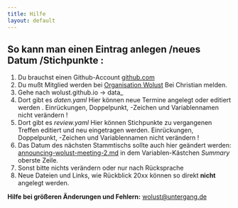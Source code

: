 ```yaml
---
title: Hilfe
layout: default
---
```


## So kann man einen Eintrag anlegen /neues Datum /Stichpunkte :
1.  Du brauchst einen Github-Account [github.com]( https://github.com/)
2.  Du mußt Mitglied werden bei [Organisation Wolust](https://github.com/Wolust) Bei  Christian melden.
3.   Gehe nach wolust.github.io  -> data_
4.   Dort gibt es *daten.yaml* Hier können neue Termine angelegt oder editiert werden . <span class="red">Einrückungen, Doppelpunkt, -Zeichen und Variablennamen nicht verändern !</span>
5.   Dort gibt es *review.yaml* Hier können Stichpunkte zu vergangenen Treffen editiert und neu eingetragen werden. <span class="red">Einrückungen, Doppelpunkt, -Zeichen und Variablennamen nicht verändern !</span>
6.   Das Datum des nächsten Stammtischs  sollte auch hier geändert werden: [announcing-wolust-meeting-2.md](https://github.com/Wolust/wolust.github.io/blob/master/_posts/2018-09-04-announcing-wolust-meeting-2.md)  in dem Variablen-Kästchen *Summary* oberste Zeile. 
7.  Sonst bitte nichts verändern oder nur nach Rücksprache
8.  Neue Dateien und Links, wie Rückblick 20xx können so direkt **nicht** angelegt werden.

**Hilfe bei größeren Änderungen und Fehlern:**
wolust@untergang.de